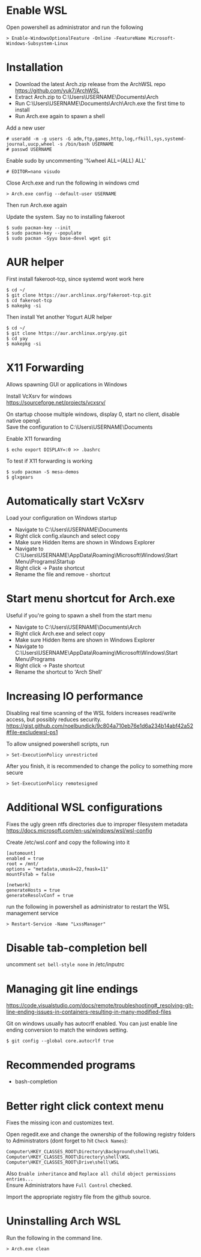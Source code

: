 # Enable WSL
Open powershell as administrator and run the following
```
> Enable-WindowsOptionalFeature -Online -FeatureName Microsoft-Windows-Subsystem-Linux
```

# Installation
- Download the latest Arch.zip release from the ArchWSL repo https://github.com/yuk7/ArchWSL
- Extract Arch.zip to C:\Users\USERNAME\Documents\Arch
- Run C:\Users\USERNAME\Documents\Arch\Arch.exe the first time to install
- Run Arch.exe again to spawn a shell

Add a new user
```
# useradd -m -g users -G adm,ftp,games,http,log,rfkill,sys,systemd-journal,uucp,wheel -s /bin/bash USERNAME
# passwd USERNAME
```

Enable sudo by uncommenting '%wheel ALL=(ALL) ALL'
```
# EDITOR=nano visudo
```
Close Arch.exe and run the following in windows cmd
```
> Arch.exe config --default-user USERNAME
```

Then run Arch.exe again

Update the system. Say no to installing fakeroot
```
$ sudo pacman-key --init
$ sudo pacman-key --populate
$ sudo pacman -Syyu base-devel wget git
```

# AUR helper
First install fakeroot-tcp, since systemd wont work here
```
$ cd ~/
$ git clone https://aur.archlinux.org/fakeroot-tcp.git
$ cd fakeroot-tcp
$ makepkg -si
```

Then install Yet another Yogurt AUR helper
```
$ cd ~/
$ git clone https://aur.archlinux.org/yay.git
$ cd yay
$ makepkg -si
```

# X11 Forwarding
Allows spawning GUI or applications in Windows

Install VcXsrv for windows<br>
https://sourceforge.net/projects/vcxsrv/

On startup choose multiple windows, display 0, start no client, disable native opengl.<br>
Save the configuration to C:\Users\USERNAME\Documents

Enable X11 forwarding 
```
$ echo export DISPLAY=:0 >> .bashrc
```

To test if X11 forwarding is working
```
$ sudo pacman -S mesa-demos
$ glxgears
```
# Automatically start VcXsrv
Load your configuration on Windows startup
- Navigate to C:\Users\USERNAME\Documents
- Right click config.xlaunch and select copy
- Make sure Hidden Items are shown in Windows Explorer
- Navigate to C:\Users\USERNAME\AppData\Roaming\Microsoft\Windows\Start Menu\Programs\Startup
- Right click -> Paste shortcut
- Rename the file and remove - shortcut

# Start menu shortcut for Arch.exe
Useful if you're going to spawn a shell from the start menu
- Navigate to C:\Users\USERNAME\Documents\Arch
- Right click Arch.exe and select copy
- Make sure Hidden Items are shown in Windows Explorer
- Navigate to C:\Users\USERNAME\AppData\Roaming\Microsoft\Windows\Start Menu\Programs
- Right click -> Paste shortcut
- Rename the shortcut to 'Arch Shell'

# Increasing IO performance
Disabling real time scanning of the WSL folders increases read/write access, but possibly reduces security.<br>
https://gist.github.com/noelbundick/9c804a710eb76e1d6a234b14abf42a52#file-excludewsl-ps1

To allow unsigned powershell scripts, run
```
> Set-ExecutionPolicy unrestricted
```

After you finish, it is recommended to change the policy to something more secure
```
> Set-ExecutionPolicy remotesigned
```
# Additional WSL configurations
Fixes the ugly green ntfs directories due to improper filesystem metadata<br>
https://docs.microsoft.com/en-us/windows/wsl/wsl-config

Create /etc/wsl.conf and copy the following into it
```
[automount]
enabled = true
root = /mnt/
options = "metadata,umask=22,fmask=11"
mountFsTab = false

[network]
generateHosts = true
generateResolvConf = true
```
run the following in powershell as administrator to restart the WSL management service
```
> Restart-Service -Name "LxssManager"
```

# Disable tab-completion bell
uncomment `set bell-style none` in /etc/inputrc

# Managing git line endings
https://code.visualstudio.com/docs/remote/troubleshooting#_resolving-git-line-ending-issues-in-containers-resulting-in-many-modified-files

Git on windows usually has autocrlf enabled. You can just enable line ending conversion to match the windows setting.
```
$ git config --global core.autocrlf true
```

# Recommended programs
- bash-completion

# Better right click context menu
Fixes the missing icon and customizes text.

Open regedit.exe and change the ownership of the following registry folders to Administrators (dont forget to hit `Check Names`):
```
Computer\HKEY_CLASSES_ROOT\Directory\Background\shell\WSL
Computer\HKEY_CLASSES_ROOT\Directory\shell\WSL
Computer\HKEY_CLASSES_ROOT\Drive\shell\WSL
```
Also `Enable inheritance` and `Replace all child object permissions entries...`<br>
Ensure Administrators have `Full Control` checked.

Import the appropriate registry file from the github source.

# Uninstalling Arch WSL
Run the following in the command line.
```
> Arch.exe clean
```
